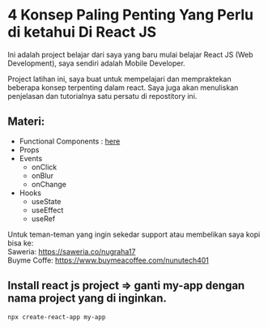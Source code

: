 # 4 Konsep Paling Penting Yang Perlu di ketahui Di React JS

Ini adalah project belajar dari saya yang baru mulai belajar React JS (Web Development), saya sendiri adalah Mobile Developer.

Project latihan ini, saya buat untuk mempelajari dan mempraktekan beberapa konsep terpenting dalam react.
Saya juga akan menuliskan penjelasan dan tutorialnya satu persatu di repostitory ini.

## Materi:
- Functional Components : [here](https://github.com/nunutech40/reactjs-minimalfunction/blob/main/Blogs/FunctionalComponents.md)
- Props
- Events
    - onClick
    - onBlur
    - onChange
- Hooks
    - useState
    - useEffect
    - useRef


Untuk teman-teman yang ingin sekedar support atau membelikan saya kopi bisa ke:\
Saweria: https://saweria.co/nugraha17 \
Buyme Coffe: https://www.buymeacoffee.com/nunutech401

## Install react js project => ganti my-app dengan nama project yang di inginkan.
```sh
npx create-react-app my-app
```
<br/>
